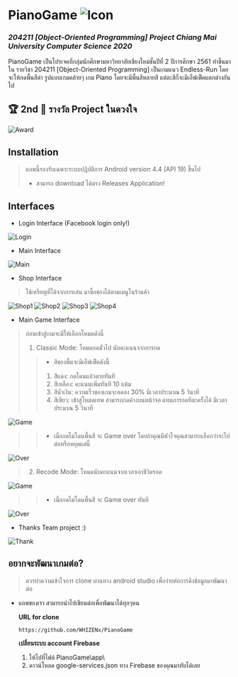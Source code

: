# PianoGame ![Icon](https://www.img.in.th/images/b2356fa7bf59130fbf79112521061740.png "Icon")
### *204211 [Object-Oriented Programming] Project Chiang Mai University Computer Science 2020*

PianoGame เป็นโปรเจคที่กลุ่มนักศึกษามหาวิทยาลัยเชียงใหม่ชั้นปีที่ 2 ปีการศึกษา 2561 ทำขึ้นมาใน รายวิชา 204211 [Object-Oriented Programming]
เป็นเกมแนว Endless-Run โดยจะให้กดพื้นสีดำ รูปแบบเกมคล้ายๆ เกม Piano โดยจะมีพื้นสีหลายสี แต่ละสีก็จะมีเอ็ฟเฟ็คแตกต่างกันไป

## 🏆 2nd 🥈 รางวัล Project ในดวงใจ
![Award](https://www.img.in.th/images/edc4a98b47b3ae1d1ba8f7086991eb0d.jpg "Award")

## Installation
> แอพนี้รองรับเฉพาะระบบปฏิบัติการ Android version 4.4 (API 19) ขึ้นไป
> - สามารถ download ได้ตรง Releases Application!

## Interfaces
- Login Interface (Facebook login only!)

![Login](https://www.img.in.th/images/ec4aedb82ca13a4af12ea7aed876a5ea.png "Login")

- Main Interface

![Main](https://www.img.in.th/images/63dc1adfce50f9d64cf318d41d06a041.jpg "Main")

- Shop Interface
> ใช้เหรียญที่ได้จากการเล่น มาซื้อของได้ตามเมนูในร้านค้า

![Shop1](https://www.img.in.th/images/3fea6b7d0627ece33dfaa01129f603ba.png "Shop1")  ![Shop2](https://www.img.in.th/images/66c935a032b292ebde9e08bd0383272a.png "Shop2") ![Shop3](https://www.img.in.th/images/f84cf42427a5fd41822bf5a1d094ab2d.png "Shop3") ![Shop4](https://www.img.in.th/images/af5ab08d5053351389e84b58f161c4a8.png "Shop4")

- Main Game Interface
> ก่อนเข้าสู่เกมจะมีให้เลือกโหมดดังนี้
> 1. Classic Mode: โหมดกดมั่วไป นับคะแนนจากการกด
> > - สีของพื้นจะมีเอ็ฟเฟ็คดังนี้
> > 1. สีแดง: กดโดนแล้วตายทันที
> > 2. สีเหลือง: คะแนนเพิ่มทันที 10 แต้ม
> > 3. สีน้ำเงิน: ความเร็วของเกมจะลดลง 30% มีเวลาประมาณ 5 วินาที
> > 4. สีเขียว: เข้าสู่โหมดเทพ สามารถกดค้างบนหน้าจอ แทนการกดทีละครั้งได้ มีเวลาประมาณ 5 วินาที

![Game](https://www.img.in.th/images/8b81f699c64d6924e362c4075cd5f2eb.png "Game")

> > - เมื่อกดไม่โดนพื้นสี จะ Game over โดยถ้าคุณมีหัวใจคุณสามารถเลือกว่าจะไปต่อหรือหยุดแค่นี้

![Over](https://www.img.in.th/images/b7e132dbae39e0b3d24eebf07e0472b4.png "Over")

> 2. Recode Mode: โหมดนับคะแนนจากเวลาเอาชีวิตรอด

![Game](https://www.img.in.th/images/f5e49b326b7c8e07472e44e05ac5f144.png "Game")

> > - เมื่อกดไม่โดนพื้นสี จะ Game over ทันที

![Over](https://www.img.in.th/images/ef23e61bcb2ca1fb710a2e763eaaa258.png "Over")

- Thanks Team project :)

![Thank](https://www.img.in.th/images/9af51435785c6e128e473f77c5ae7325.png "Thank")

## อยากจะพัฒนาเกมต่อ?
> ควรทำความเข้าใจการ clone ผ่านทาง android studio เพื่อง่ายต่อการดึงข้อมูลมาพัฒนาต่อ
- แอพของเรา สามารถนำไปเขียนต่อเพื่อพัฒนาได้ทุกๆคน
 
  **URL for clone**
  ```
  https://github.com/WHIZENx/PianoGame
  ```
  **เปลี่ยนระบบ account Firebase**
  1. ให้ไปที่ไฟล์ PianoGame\app\
  2. ดาวน์โหลด google-services.json ทาง Firebase ของคุณมาทับได้เลย
